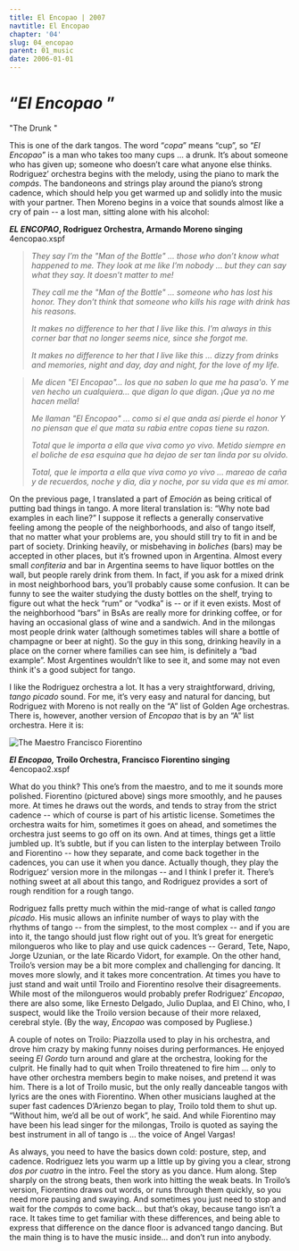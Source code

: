 ```yaml
---
title: El Encopao | 2007
navtitle: El Encopao
chapter: '04'
slug: 04_encopao
parent: 01_music
date: 2006-01-01
---
```


# “_El Encopao_ ”
"The Drunk "

This is one of the dark tangos. The word “_copa_” means “cup”, so “_El Encopao_” is a man who takes too many cups ... a drunk. It’s about someone who has given up; someone who doesn’t care what anyone else thinks. Rodriguez’ orchestra begins with the melody, using the piano to mark the _compás_. The bandoneons and strings play around the piano’s strong cadence, which should help you get warmed up and solidly into the music with your partner. Then Moreno begins in a voice that sounds almost like a cry of pain -- a lost man, sitting alone with his alcohol:

**_EL ENCOPAO_, Rodriguez Orchestra, Armando Moreno singing**
4encopao.xspf

> _They say I’m the "Man of the Bottle" ...
> those who don’t know
> what happened to me.
> They look at me like I’m nobody ...
> but they can say what they say.
> It doesn’t matter to me!_
>
> _They call me the "Man of the Bottle" ...
> someone who has lost his honor.
> They don’t think that someone who kills
> his rage with drink
> has his reasons._
>
> _It makes no difference to her
> that I live like this.
> I’m always in this corner bar
> that no longer seems nice,
> since she forgot me._
>
> _It makes no difference to her
> that I live like this ...
> dizzy from drinks and memories, night and day,
> day and night, for the love of my life._

> _Me dicen "El Encopao"...
> los que no saben
> lo que me ha pasa'o.
> Y me ven hecho un cualquiera...
> que digan lo que digan.
> ¡Que ya no me hacen mella!_
>
> _Me llaman "El Encopao" ...
> como si el que anda así pierde el honor
> Y no piensan que el que mata
> su rabia entre copas
> tiene su razon._
>
> _Total que le importa a ella
> que viva como yo vivo.
> Metido siempre en el boliche de esa esquina
> que ha dejao de ser tan linda
> por su olvido._
>
> _Total, que le importa a ella
> que viva como yo vivo ...
> mareao de caña y de recuerdos, noche y dia,
> dia y noche, por su vida que es mi amor._

On the previous page, I translated a part of _Emoción_ as being critical of putting bad things in tango. A more literal translation is: “Why note bad examples in each line?” I suppose it reflects a generally conservative feeling among the people of the neighborhoods, and also of tango itself, that no matter what your problems are, you should still try to fit in and be part of society. Drinking heavily, or misbehaving in _boliches_ (bars) may be accepted in other places, but it’s frowned upon in Argentina. Almost every small _confiteria_ and bar in Argentina seems to have liquor bottles on the wall, but people rarely drink from them. In fact, if you ask for a mixed drink in most neighborhood bars, you’ll probably cause some confusion. It can be funny to see the waiter studying the dusty bottles on the shelf, trying to figure out what the heck “rum” or “vodka” is -- or if it even exists. Most of the neighborhood “bars” in BsAs are really more for drinking coffee, or for having an occasional glass of wine and a sandwich. And in the milongas most people drink water (although sometimes tables will share a bottle of champagne or beer at night). So the guy in this song, drinking heavily in a place on the corner where families can see him, is definitely a “bad example”. Most Argentines wouldn’t like to see it, and some may not even think it's a good subject for tango.

I like the Rodriguez orchestra a lot. It has a very straightforward, driving, _tango picado_ sound. For me, it’s very easy and natural for dancing, but Rodriguez with Moreno is not really on the “A” list of Golden Age orchestras. There is, however, another version of _Encopao_ that is by an “A” list orchestra. Here it is:


![The Maestro](/4_pics/image001.jpg)
Francisco Fiorentino

**_El Encopao,_ Troilo Orchestra, Francisco Fiorentino singing**
4encopao2.xspf

What do you think? This one’s from the maestro, and to me it sounds more polished. Fiorentino (pictured above) sings more smoothly, and he pauses more. At times he draws out the words, and tends to stray from the strict cadence -- which of course is part of his artistic license. Sometimes the orchestra waits for him, sometimes it goes on ahead, and sometimes the orchestra just seems to go off on its own. And at times, things get a little jumbled up. It’s subtle, but if you can listen to the interplay between Troilo and Fiorentino -- how they separate, and come back together in the cadences, you can use it when you dance. Actually though, they play the Rodriguez’ version more in the milongas -- and I think I prefer it. There’s nothing sweet at all about this tango, and Rodriguez provides a sort of rough rendition for a rough tango.

Rodriguez falls pretty much within the mid-range of what is called _tango picado_. His music allows an infinite number of ways to play with the rhythms of tango -- from the simplest, to the most complex -- and if you are into it, the tango should just flow right out of you. It’s great for energetic milongueros who like to play and use quick cadences -- Gerard, Tete, Napo, Jorge Uzunian, or the late Ricardo Vidort, for example. On the other hand, Troilo’s version may be a bit more complex and challenging for dancing. It moves more slowly, and it takes more concentration. At times you have to just stand and wait until Troilo and Fiorentino resolve their disagreements. While most of the milongueros would probably prefer Rodriguez’ _Encopao_, there are also some, like Ernesto Delgado, Julio Duplaa, and El Chino, who, I suspect, would like the Troilo version because of their more relaxed, cerebral style. (By the way, _Encopao_ was composed by Pugliese.)

A couple of notes on Troilo: Piazzolla used to play in his orchestra, and drove him crazy by making funny noises during performances. He enjoyed seeing _El Gordo_ turn around and glare at the orchestra, looking for the culprit. He finally had to quit when Troilo threatened to fire him ... only to have other orchestra members begin to make noises, and pretend it was him. There is a lot of Troilo music, but the only really danceable tangos with lyrics are the ones with Fiorentino. When other musicians laughed at the super fast cadences D’Arienzo began to play, Troilo told them to shut up. “Without him, we’d all be out of work”, he said.  And while Fiorentino may have been his lead singer for the milongas, Troilo is quoted as saying the best instrument in all of tango is ... the voice of Angel Vargas!

As always, you need to have the basics down cold: posture, step, and cadence. Rodriguez lets you warm up a little up by giving you a clear, strong _dos por cuatro_ in the intro. Feel the story as you dance. Hum along. Step sharply on the strong beats, then work into hitting the weak beats. In Troilo’s version, Fiorentino draws out words, or runs through them quickly, so you need more pausing and swaying. And sometimes you just need to stop and wait for the _compás_ to come back… but that’s okay, because tango isn’t a race. It takes time to get familiar with these differences, and being able to express that difference on the dance floor is advanced tango dancing. But the main thing is to have the music inside… and don’t run into anybody.

